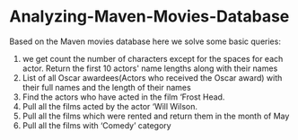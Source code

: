# Analyzing-Maven-Movies-Database
Based on the Maven movies database here we solve some basic queries:
1. we get count the number of characters except for the spaces for each actor. Return the first 10 actors' name lengths along with their names
2. List of all Oscar awardees(Actors who received the Oscar award) with their full names and the length of their names
3. Find the actors who have acted in the film ‘Frost Head.
4. Pull all the films acted by the actor ‘Will Wilson.
5. Pull all the films which were rented and return them in the month of May
6. Pull all the films with ‘Comedy’ category
